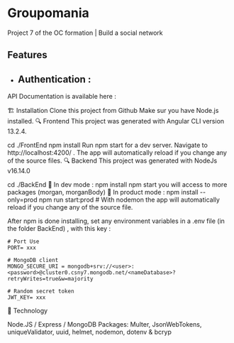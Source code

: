 # Groupomania
Project 7 of the OC formation | Build a social network

## Features

- Authentication :
    -


API Documentation is available here : 

🏗️ Installation
Clone this project from Github
Make sur you have Node.js installed.
🔍 Frontend
This project was generated with Angular CLI version 13.2.4.

cd ./FrontEnd
npm install
Run npm start for a dev server. Navigate to http://localhost:4200/ . The app will automatically reload if you change any of the source files.
🔍 Backend
This project was generated with NodeJs v16.14.0

cd ./BackEnd
🚧 In dev mode :
npm install
npm start
you will access to more packages (morgan, morganBody)
🚀 In product mode :
npm install --only=prod
npm run start:prod #
With nodemon the app will automatically reload if you change any of the source file.

After npm is done installing, set any environment variables in a .env file (in the folder BackEnd) , with this key :
```
# Port Use
PORT= xxx

# MongoDB client
MONGO_SECURE_URI = mongodb+srv://<user>:<password>@cluster0.csny7.mongodb.net/<nameDatabase>?retryWrites=true&w=majority

# Random secret token
JWT_KEY= xxx
```
🔨 Technology


Node.JS / Express / MongoDB
Packages: Multer, JsonWebTokens, uniqueValidator, uuid, helmet, nodemon, dotenv & bcryp
